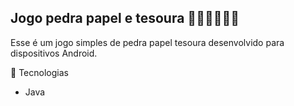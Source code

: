 ## Jogo pedra papel e tesoura 👊🏾🖐🏾✌🏾
Esse é um jogo simples de pedra papel tesoura desenvolvido para dispositivos Android.

🧪 Tecnologias
* Java

